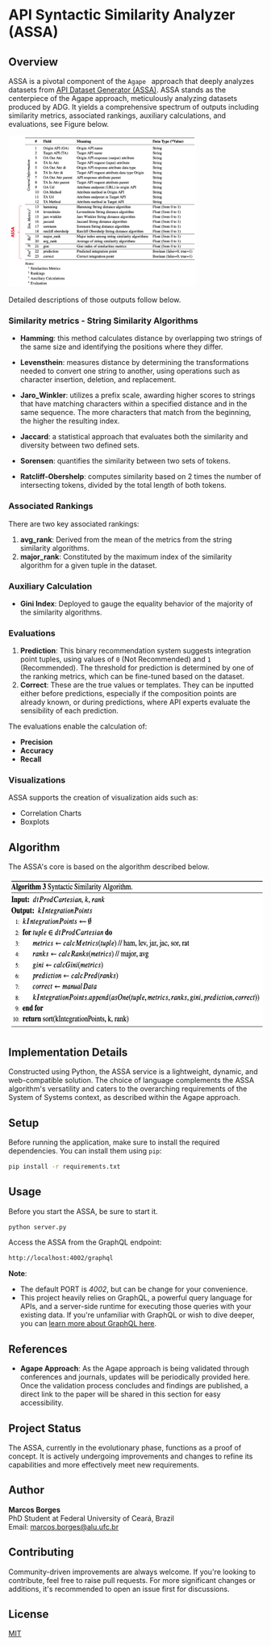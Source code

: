 # API Syntactic Similarity Analyzer (ASSA)

## Overview

ASSA is a pivotal component of the `Agape ` approach that deeply analyzes datasets from [API Dataset Generator (ASSA)](https://github.com/marcosborges1/api-dataset-generator-service). ASSA stands as the centerpiece of the Agape approach, meticulously analyzing datasets produced by ADG. It yields a comprehensive spectrum of outputs including similarity metrics, associated rankings, auxiliary calculations, and evaluations, see Figure below.

<img src="/images/assa_dataset.png" height="300"/>

Detailed descriptions of those outputs follow below.

### Similarity metrics - String Similarity Algorithms

- **Hamming**: this method calculates distance by overlapping two strings of the same size and identifying the positions where they differ.

- **Levensthein**: measures distance by determining the transformations needed to convert one string to another, using operations such as character insertion, deletion, and replacement.

- **Jaro_Winkler**: utilizes a prefix scale, awarding higher scores to strings that have matching characters within a specified distance and in the same sequence. The more characters that match from the beginning, the higher the resulting index.

- **Jaccard**: a statistical approach that evaluates both the similarity and diversity between two defined sets.

- **Sorensen**: quantifies the similarity between two sets of tokens.

- **Ratcliff-Obershelp**: computes similarity based on 2 times the number of intersecting tokens, divided by the total length of both tokens.

### Associated Rankings

There are two key associated rankings:

1. **avg_rank**: Derived from the mean of the metrics from the string similarity algorithms.
2. **major_rank**: Constituted by the maximum index of the similarity algorithm for a given tuple in the dataset.

### Auxiliary Calculation

- **Gini Index**: Deployed to gauge the equality behavior of the majority of the similarity algorithms.

### Evaluations

1. **Prediction**: This binary recommendation system suggests integration point tuples, using values of `0` (Not Recommended) and `1` (Recommended). The threshold for prediction is determined by one of the ranking metrics, which can be fine-tuned based on the dataset.
2. **Correct**: These are the true values or templates. They can be inputted either before predictions, especially if the composition points are already known, or during predictions, where API experts evaluate the sensibility of each prediction.

The evaluations enable the calculation of:

- **Precision**
- **Accuracy**
- **Recall**

### Visualizations

ASSA supports the creation of visualization aids such as:

- Correlation Charts
- Boxplots

## Algorithm

The ASSA's core is based on the algorithm described below.

<img src="/images/assa_algorithm.png" height="300"/>

## Implementation Details

Constructed using Python, the ASSA service is a lightweight, dynamic, and web-compatible solution. The choice of language complements the ASSA algorithm's versatility and caters to the overarching requirements of the System of Systems context, as described within the Agape approach.

## Setup

Before running the application, make sure to install the required dependencies. You can install them using `pip`:

```bash
pip install -r requirements.txt
```

## Usage

Before you start the ASSA, be sure to start it.

```bash
python server.py
```

Access the ASSA from the GraphQL endpoint:

```bash
http://localhost:4002/graphql
```

**Note**:

- The default PORT is _4002_, but can be change for your convenience.
- This project heavily relies on GraphQL, a powerful query language for APIs, and a server-side runtime for executing those queries with your existing data. If you're unfamiliar with GraphQL or wish to dive deeper, you can [learn more about GraphQL here](https://graphql.org/).

## References

- **Agape Approach**: As the Agape approach is being validated through conferences and journals, updates will be periodically provided here. Once the validation process concludes and findings are published, a direct link to the paper will be shared in this section for easy accessibility.

## Project Status

The ASSA, currently in the evolutionary phase, functions as a proof of concept. It is actively undergoing improvements and changes to refine its capabilities and more effectively meet new requirements.

## Author

**Marcos Borges**  
PhD Student at Federal University of Ceará, Brazil  
Email: [marcos.borges@alu.ufc.br](mailto:marcos.borges@alu.ufc.br)

## Contributing

Community-driven improvements are always welcome. If you're looking to contribute, feel free to raise pull requests. For more significant changes or additions, it's recommended to open an issue first for discussions.

## License

[MIT](https://choosealicense.com/licenses/mit/)

